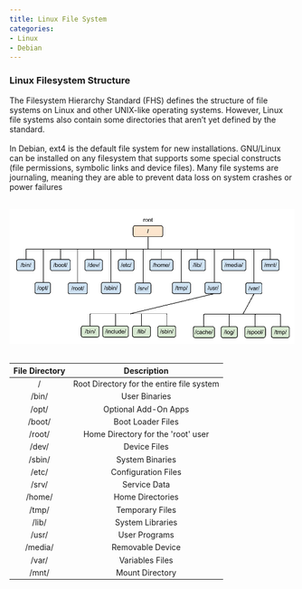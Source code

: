 ```yaml
---
title: Linux File System
categories:
- Linux
- Debian
---
```


### Linux Filesystem Structure
The Filesystem Hierarchy Standard (FHS) defines the structure of file systems on Linux and other UNIX-like operating systems. However, Linux file systems also contain some directories that aren’t yet defined by the standard.
<br>
<br>
In Debian, ext4 is the default file system for new installations. GNU/Linux can be installed on any filesystem that supports some special constructs (file permissions, symbolic links and device files). Many file systems are journaling, meaning they are able to prevent data loss on system crashes or power failures
<br>
<br>

![Linux File System](/image/LinuxFileSystem.png)
<br>
<br>


| File Directory | Description |
| :-: |:-:|
| / | Root Directory for the entire file system |
| /bin/ | User Binaries |
| /opt/ | Optional Add-On Apps |
| /boot/ | Boot Loader Files |
| /root/ | Home Directory for the 'root' user |
| /dev/ | Device Files |
| /sbin/ | System Binaries |
| /etc/ | Configuration Files |
| /srv/ | Service Data |
| /home/ | Home Directories |
| /tmp/ | Temporary Files |
| /lib/ | System Libraries |
| /usr/ | User Programs |
| /media/ | Removable Device |
| /var/ | Variables Files |
| /mnt/ | Mount Directory |
